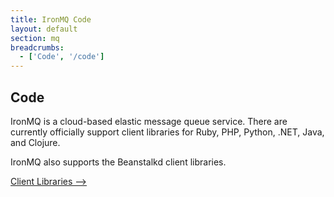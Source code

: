 ```yaml
---
title: IronMQ Code
layout: default
section: mq
breadcrumbs:
  - ['Code', '/code']
---
```


## Code

IronMQ is a cloud-based elastic message queue service. There are currently officially support client libraries
for Ruby, PHP, Python, .NET, Java, and Clojure.

IronMQ also supports the Beanstalkd client libraries.


<a href="/mq/code/libraries" class="next_item">Client Libraries --></a>
